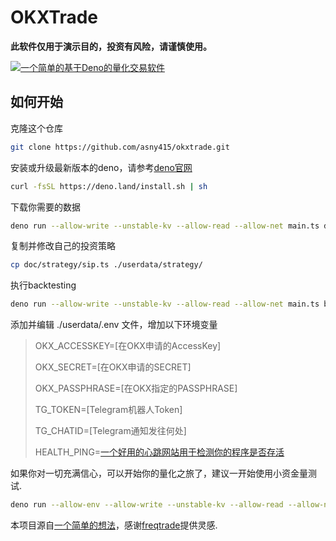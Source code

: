 # OKXTrade

**此软件仅用于演示目的，投资有风险，请谨慎使用。**

[![一个简单的基于Deno的量化交易软件](https://img.youtube.com/vi/-03dBL68gwc/0.jpg)](https://www.youtube.com/watch?v=-03dBL68gwc)


## 如何开始

克隆这个仓库

```bash
git clone https://github.com/asny415/okxtrade.git
```

安装或升级最新版本的deno，请参考[deno官网](https://deno.com/)

```bash
curl -fsSL https://deno.land/install.sh | sh
```

下载你需要的数据

```bash
deno run --allow-write --unstable-kv --allow-read --allow-net main.ts download -p TON-USDT -r 20240901-20241001 -t 1H
```

复制并修改自己的投资策略

```bash
cp doc/strategy/sip.ts ./userdata/strategy/
```

执行backtesting

```bash
deno run --allow-write --unstable-kv --allow-read --allow-net main.ts backtesting -p TON-USDT -r 20240901-20241001 --webui
```

添加并编辑 ./userdata/.env 文件，增加以下环境变量

>OKX_ACCESSKEY=[在OKX申请的AccessKey]
>
>OKX_SECRET=[在OKX申请的SECRET]
>
>OKX_PASSPHRASE=[在OKX指定的PASSPHRASE]
>
>TG_TOKEN=[Telegram机器人Token]
>
>TG_CHATID=[Telegram通知发往何处]
>
>HEALTH_PING=[一个好用的心跳网站用于检测你的程序是否存活](https://healthchecks.i)

如果你对一切充满信心，可以开始你的量化之旅了，建议一开始使用小资金量测试.

```bash
deno run --allow-env --allow-write --unstable-kv --allow-read --allow-net main.ts trade -p TON-USDT -s sip  --webui --verbose=2 --telegram
```

本项目源自[一个简单的想法](https://t.me/yygqg/25)，感谢[freqtrade](https://www.freqtrade.io/en/stable/)提供灵感.
